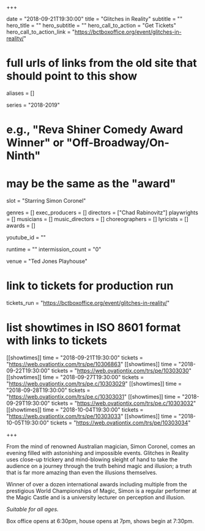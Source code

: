 +++

date = "2018-09-21T19:30:00"
title = "Glitches in Reality"
subtitle = ""
hero_title = ""
hero_subtitle = ""
hero_call_to_action = "Get Tickets"
hero_call_to_action_link = "https://bctboxoffice.org/event/glitches-in-reality/"

# full urls of links from the old site that should point to this show
aliases = []

series = "2018-2019"
# e.g., "Reva Shiner Comedy Award Winner" or "Off-Broadway/On-Ninth"
# may be the same as the "award"
slot = "Starring Simon Coronel"

genres = []
exec_producers = []
directors = ["Chad Rabinovitz"]
playwrights = []
musicians = []
music_directors = []
choreographers = []
lyricists = []
awards = []

youtube_id = ""

runtime = ""
intermission_count = "0"

venue = "Ted Jones Playhouse"

# link to tickets for production run
tickets_run = "https://bctboxoffice.org/event/glitches-in-reality/"

# list showtimes in ISO 8601 format with links to tickets
[[showtimes]]
    time = "2018-09-21T19:30:00"
    tickets = "https://web.ovationtix.com/trs/pe/10306863"
[[showtimes]]
    time = "2018-09-22T19:30:00"
    tickets = "https://web.ovationtix.com/trs/pe/10303030"
[[showtimes]]
    time = "2018-09-27T19:30:00"
    tickets = "https://web.ovationtix.com/trs/pe.c/10303029"
[[showtimes]]
    time = "2018-09-28T19:30:00"
    tickets = "https://web.ovationtix.com/trs/pe.c/10303031"
[[showtimes]]
    time = "2018-09-29T19:30:00"
    tickets = "https://web.ovationtix.com/trs/pe.c/10303032"
[[showtimes]]
    time = "2018-10-04T19:30:00"
    tickets = "https://web.ovationtix.com/trs/pe/10303033"
[[showtimes]]
    time = "2018-10-05T19:30:00"
    tickets = "https://web.ovationtix.com/trs/pe/10303034"

+++

From the mind of renowned Australian magician, Simon Coronel, comes an evening filled with astonishing and impossible events. Glitches in Reality uses close-up trickery and mind-blowing sleight of hand to take the audience on a journey through the truth behind magic and illusion; a truth that is far more amazing than even the illusions themselves.

Winner of over a dozen international awards including multiple from the prestigious World Championships of Magic, Simon is a regular performer at the Magic Castle and is a university lecturer on perception and illusion.

*Suitable for all ages.*

Box office opens at 6:30pm, house opens at 7pm, shows begin at 7:30pm.
